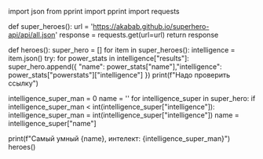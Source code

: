 import json
from pprint import pprint
import requests

def super_heroes():
    url = 'https://akabab.github.io/superhero-api/api/all.json'
    response = requests.get(url=url)
    return response

def heroes():
    super_hero = []
    for item in super_heroes():
        intelligence = item.json()
try:
for power_stats in intelligence["results"]:
    super_hero.append({
"name": power_stats["name"],"intelligence": power_stats["powerstats"]["intelligence"]
})
print(f"Надо проверить ссылку")

intelligence_super_man = 0
name = ''
for intelligence_super in super_hero:
    if intelligence_super_man < int(intelligence_super["intelligence"]):
intelligence_super_man = int(intelligence_super["intelligence"])
name = intelligence_super["name"]

print(f"Самый умный {name}, интелект: {intelligence_super_man}")
heroes()
